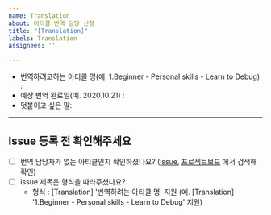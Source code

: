 ```yaml
---
name: Translation
about: 아티클 번역 담당 신청
title: "[Translation]"
labels: Translation
assignees: ''

---
```


- 번역하려고하는 아티클 명(예. 1.Beginner - Personal skills - Learn to Debug) :
- 예상 번역 완료일(예. 2020.10.21) : 
- 덧붙이고 싶은 말:

----
## Issue 등록 전 확인해주세요
- [ ] 번역 담당자가 없는 아티클인지 확인하셨나요? ([issue](https://github.com/ohahohah/HowToBeAProgrammer-Kr/issues), [프로젝트보드](https://github.com/ohahohah/HowToBeAProgrammer-Kr/projects/1) 에서 검색해 확인)
- [ ] issue 제목은 형식을 따라주셨나요? 
  - 형식 : [Translation] '번역하려는 아티클 명' 지원 (예. [Translation] '1.Beginner - Personal skills - Learn to Debug' 지원)
